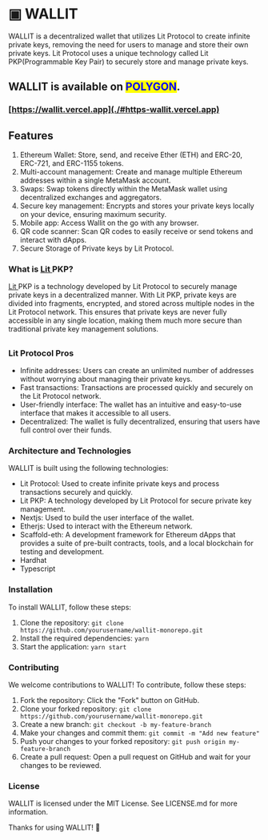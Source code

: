# ▣ WALLIT

WALLIT is a decentralized wallet that utilizes Lit Protocol to create infinite private keys, removing the need for users to manage and store their own private keys. Lit Protocol uses a unique technology called Lit PKP(Programmable Key Pair) to securely store and manage private keys.

## WALLIT is available on <mark style="color:blue;">POLYGON</mark>.

### [https://wallit.vercel.app](./#https-wallit.vercel.app)



## Features

1. Ethereum Wallet: Store, send, and receive Ether (ETH) and ERC-20, ERC-721, and ERC-1155 tokens.
2. Multi-account management: Create and manage multiple Ethereum addresses within a single MetaMask account.
3. Swaps: Swap tokens directly within the MetaMask wallet using decentralized exchanges and aggregators.
4. Secure key management: Encrypts and stores your private keys locally on your device, ensuring maximum security.
5. Mobile app: Access Wallit on the go with any browser.
6. QR code scanner: Scan QR codes to easily receive or send tokens and interact with dApps.
7. Secure Storage of Private keys by Lit Protocol.

###

### What is [Lit ](https://litprotocol.com/)PKP?

[Lit ](https://litprotocol.com/)PKP is a technology developed by Lit Protocol to securely manage private keys in a decentralized manner. With Lit PKP, private keys are divided into fragments, encrypted, and stored across multiple nodes in the Lit Protocol network. This ensures that private keys are never fully accessible in any single location, making them much more secure than traditional private key management solutions.

##

### Lit Protocol Pros

* Infinite addresses: Users can create an unlimited number of addresses without worrying about managing their private keys.
* Fast transactions: Transactions are processed quickly and securely on the Lit Protocol network.
* User-friendly interface: The wallet has an intuitive and easy-to-use interface that makes it accessible to all users.
* Decentralized: The wallet is fully decentralized, ensuring that users have full control over their funds.

### Architecture and Technologies

WALLIT is built using the following technologies:

* Lit Protocol: Used to create infinite private keys and process transactions securely and quickly.
* Lit PKP: A technology developed by Lit Protocol for secure private key management.
* Nextjs: Used to build the user interface of the wallet.
* Etherjs: Used to interact with the Ethereum network.
* Scaffold-eth: A development framework for Ethereum dApps that provides a suite of pre-built contracts, tools, and a local blockchain for testing and development.
* Hardhat
* Typescript

### Installation

To install WALLIT, follow these steps:

1. Clone the repository: `git clone https://github.com/yourusername/wallit-monorepo.git`
2. Install the required dependencies: `yarn`
3. Start the application: `yarn start`

### Contributing

We welcome contributions to WALLIT! To contribute, follow these steps:

1. Fork the repository: Click the "Fork" button on GitHub.
2. Clone your forked repository: `git clone https://github.com/yourusername/wallit-monorepo.git`
3. Create a new branch: `git checkout -b my-feature-branch`
4. Make your changes and commit them: `git commit -m "Add new feature"`
5. Push your changes to your forked repository: `git push origin my-feature-branch`
6. Create a pull request: Open a pull request on GitHub and wait for your changes to be reviewed.

### License

WALLIT is licensed under the MIT License. See LICENSE.md for more information.



Thanks for using WALLIT! 🚀
